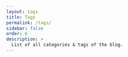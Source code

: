 ```yaml
---
layout: tags
title: Tags
permalink: /tags/
sidebar: false
order: 6
description: >
  List of all categories & tags of the blog.
---
```

